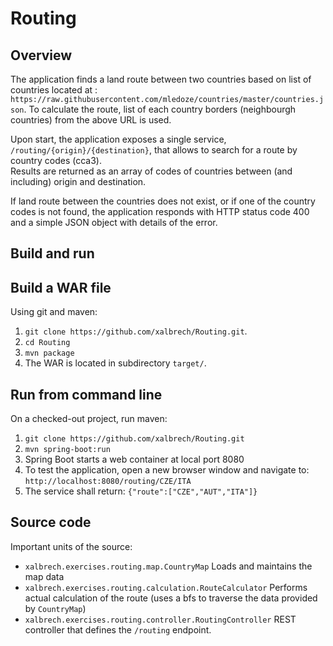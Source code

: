# Routing 



## Overview

The application finds a land route between two countries based on list of countries located at : `https://raw.githubusercontent.com/mledoze/countries/master/countries.json`. 
To calculate the route, list of each country borders (neighbourgh countries) from the above URL is used. 

Upon start, the application exposes a single service, `/routing/{origin}/{destination}`, that allows to search for a route by country codes (cca3).   
Results are returned as an array of codes of countries between (and including) origin and destination.

If land route between the countries does not exist, or if one of the country codes is not found, the application responds with HTTP status code 400 and a simple JSON object with details of the error.

## Build and run

## Build a WAR file
Using git and maven: 
1. `git clone https://github.com/xalbrech/Routing.git`. 
2. `cd Routing`
3. `mvn package`
4. The WAR is located in subdirectory `target/`.

## Run from command line
On a checked-out project, run maven:
1. `git clone https://github.com/xalbrech/Routing.git`
2. `mvn spring-boot:run`
3. Spring Boot starts a web container at local port 8080
4. To test the application, open a new browser window and navigate to: `http://localhost:8080/routing/CZE/ITA`
5. The service shall return: `{"route":["CZE","AUT","ITA"]}`

## Source code
Important units of the source:
* `xalbrech.exercises.routing.map.CountryMap` Loads and maintains the map data
* `xalbrech.exercises.routing.calculation.RouteCalculator` Performs actual calculation of the route (uses a bfs to traverse the data provided by `CountryMap`)
* `xalbrech.exercises.routing.controller.RoutingController` REST controller that defines the `/routing` endpoint.

